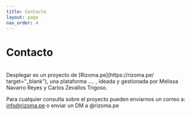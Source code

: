 ```yaml
---
title: Contacto
layout: page
nav_order: 4
---
```


# Contacto
<br />
Desplegar es un proyecto de [Rizoma.pe](https://rizoma.pe/ target="_blank"), una plataforma …. , ideada y gestionada por Melissa Navarro Reyes y Carlos Zevallos Trigoso.

Para cualquier consulta sobre el proyecto pueden enviarnos un correo a: info@rizoma.pe o enviar un DM a @rizoma.pe

